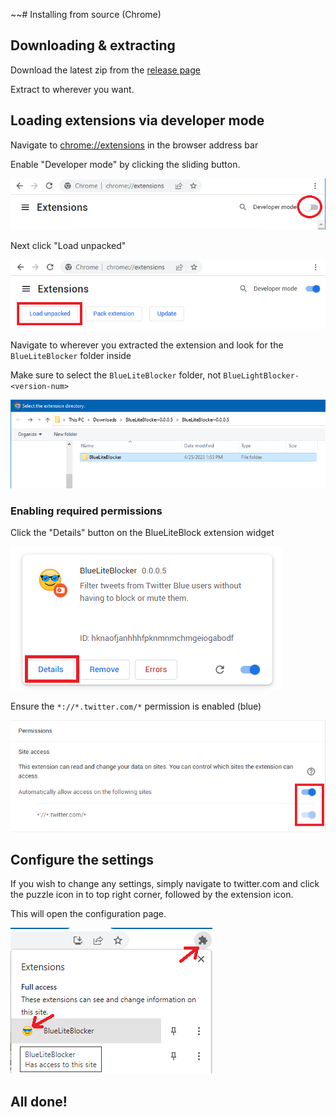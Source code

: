 ~~# Installing from source (Chrome)

## Downloading & extracting

Download the latest zip from the [release page](https://github.com/MalwareTech/BlueLiteBlocker/releases)

Extract to wherever you want.

## Loading extensions via developer mode

Navigate to [chrome://extensions](chrome://extensions) in the browser address bar

Enable "Developer mode" by clicking the sliding button.

![](enable_developer_mode.png)

Next click "Load unpacked"

![](load_unpacked.png)

Navigate to wherever you extracted the extension and look for the `BlueLiteBlocker` folder inside

Make sure to select the `BlueLiteBlocker` folder, not `BlueLightBlocker-<version-num>`

![](load_extension_folder.png)

### Enabling required permissions
Click the "Details" button on the BlueLiteBlock extension widget

![](extension_details.png)

Ensure the `*://*.twitter.com/*` permission is enabled (blue)

![](enable_permissions.png)

## Configure the settings
If you wish to change any settings, simply navigate to twitter.com and click the puzzle icon in to top right corner, followed by the extension icon.

This will open the configuration page.

![](extension_icon.png)

## All done!